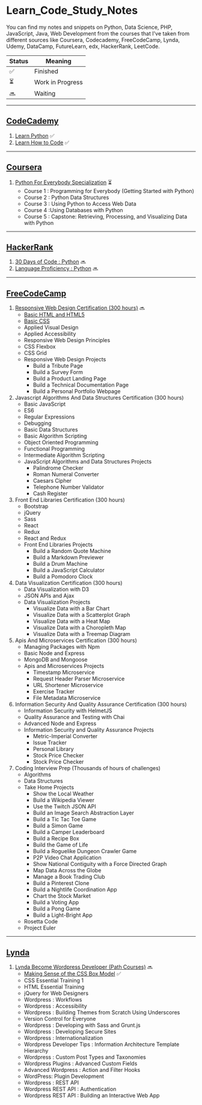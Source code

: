 # Learn_Code_Study_Notes
You can find my notes and snippets on Python, Data Science, PHP, JavaScript, Java, Web Development from the courses that I've taken from different sources like Coursera, Codecademy, FreeCodeCamp, Lynda, Udemy, DataCamp, FutureLearn, edx, HackerRank, LeetCode.

| Status | Meaning |
|--|--|
| ✅ | Finished |
| ⏳| Work in Progress |
| 🔜 | Waiting |

---------------

## [CodeCademy](https://github.com/hevalhazalkurt/Learn_Code_Study_Notes/tree/master/CodeCademy)
1. [Learn Python](https://github.com/hevalhazalkurt/Learn_Code_Study_Notes/tree/master/CodeCademy/Python) ✅
2. [Learn How to Code](https://github.com/hevalhazalkurt/Learn_Code_Study_Notes/tree/master/CodeCademy/Learn_How_to_Code) ✅
---------------

## [Coursera](https://github.com/hevalhazalkurt/Learn_Code_Study_Notes/tree/master/Coursera)
1. [Python For Everybody Specialization](https://github.com/hevalhazalkurt/Learn_Code_Study_Notes/tree/master/Coursera) ⏳
	* Course 1 : Programming for Everybody (Getting Started with Python)
	* Course 2 : Python Data Structures
	* Course 3 : Using Python to Access Web Data
	* Course 4 :Using Databases with Python
	* Course 5 : Capstone: Retrieving, Processing, and Visualizing Data with Python

---------------

## [HackerRank](https://github.com/hevalhazalkurt/Learn_Code_Study_Notes/tree/master/HackerRank)
1. [30 Days of Code : Python](https://github.com/hevalhazalkurt/Learn_Code_Study_Notes/tree/master/HackerRank/30_Days_of_Code_Python) 🔜
2. [Language Proficiency : Python](https://github.com/hevalhazalkurt/Learn_Code_Study_Notes/tree/master/HackerRank/Python_Language_Proficiency) 🔜

---------------

## [FreeCodeCamp](https://github.com/hevalhazalkurt/Learn_Code_Study_Notes/tree/master/freeCodeCamp)
1. [Responsive Web Design Certification (300 hours)](https://github.com/hevalhazalkurt/Learn_Code_Study_Notes/tree/master/freeCodeCamp/Responsive_Web_Design_Certification_(300_hours)) 🔜
	* [Basic HTML and HTML5](https://github.com/hevalhazalkurt/Learn_Code_Study_Notes/tree/master/freeCodeCamp/Responsive_Web_Design_Certification_(300_hours)/01_Basic_HTML_and_HTML5)
	* [Basic CSS](https://github.com/hevalhazalkurt/Learn_Code_Study_Notes/tree/master/freeCodeCamp/Responsive_Web_Design_Certification_(300_hours)/02_Basic_CSS)
	* Applied Visual Design
	* Applied Accessibility
	* Responsive Web Design Principles
	* CSS Flexbox
	* CSS Grid
	* Responsive Web Design Projects
		* Build a Tribute Page
		* Build a Survey Form
		* Build a Product Landing Page
		* Build a Technical Documentation Page
		* Build a Personal Portfolio Webpage
2. Javascript Algorithms And Data Structures Certification (300 hours)
	* Basic JavaScript
	* ES6
	* Regular Expressions
	* Debugging
	* Basic Data Structures
	* Basic Algorithm Scripting
	* Object Oriented Programming
	* Functional Programming
	* Intermediate Algorithm Scripting
	* JavaScript Algorithms and Data Structures Projects
		* Palindrome Checker
		* Roman Numeral Converter
		* Caesars Cipher
		* Telephone Number Validator
		* Cash Register
3. Front End Libraries Certification (300 hours)
	* Bootstrap
	* jQuery
	* Sass
	* React
	* Redux
	* React and Redux
	* Front End Libraries Projects
		* Build a Random Quote Machine
		* Build a Markdown Previewer
		* Build a Drum Machine
		* Build a JavaScript Calculator
		* Build a Pomodoro Clock
4. Data Visualization Certification (300 hours)
	* Data Visualization with D3
	* JSON APIs and Ajax
	* Data Visualization Projects
		* Visualize Data with a Bar Chart
		* Visualize Data with a Scatterplot Graph
		* Visualize Data with a Heat Map
		* Visualize Data with a Choropleth Map
		* Visualize Data with a Treemap Diagram
5. Apis And Microservices Certification (300 hours)
	* Managing Packages with Npm
	* Basic Node and Express
	* MongoDB and Mongoose
	* Apis and Microservices Projects
		* Timestamp Microservice
		* Request Header Parser Microservice
		* URL Shortener Microservice
		* Exercise Tracker
		* File Metadata Microservice
6. Information Security And Quality Assurance Certification (300 hours)
	* Information Security with HelmetJS
	* Quality Assurance and Testing with Chai
	* Advanced Node and Express
	* Information Security and Quality Assurance Projects
		* Metric-Imperial Converter
		* Issue Tracker
		* Personal Library
		* Stock Price Checker
		* Stock Price Checker
7. Coding Interview Prep (Thousands of hours of challenges)
	* Algorithms
	* Data Structures
	* Take Home Projects
		* Show the Local Weather
		* Build a Wikipedia Viewer
		* Use the Twitch JSON API
		* Build an Image Search Abstraction Layer
		* Build a Tic Tac Toe Game
		* Build a Simon Game
		* Build a Camper Leaderboard
		* Build a Recipe Box
		* Build the Game of Life
		* Build a Roguelike Dungeon Crawler Game
		* P2P Video Chat Application
		* Show National Contiguity with a Force Directed Graph
		* Map Data Across the Globe
		* Manage a Book Trading Club
		* Build a Pinterest Clone
		* Build a Nightlife Coordination App
		* Chart the Stock Market
		* Build a Voting App
		* Build a Pong Game
		* Build a Light-Bright App
	* Rosetta Code
	* Project Euler

---------------

## [Lynda](https://github.com/hevalhazalkurt/Learn_Code_Study_Notes/tree/master/Lynda)
1. [Lynda Become Wordpress Developer (Path Courses)](https://github.com/hevalhazalkurt/Learn_Code_Study_Notes/tree/master/Lynda/Become_Wordpress_Developer_path) 🔜
	* [Making Sense of the CSS Box Model](https://github.com/hevalhazalkurt/Learn_Code_Study_Notes/tree/master/Lynda/Become_Wordpress_Developer_path/1_Making_Sense_of_the_CSS_Box_Model) ✅
	* CSS Essential Training 1
	* HTML Essential Training
	* jQuery for Web Designers
	* Wordpress : Workflows
	* Wordpress : Accessibility
	* Wordpress : Building Themes from Scratch Using Underscores
	* Version Control for Everyone
	* Wordpress : Developing with Sass and Grunt.js
	* Wordpress : Developing Secure Sites
	* Wordpress : Internationalization
	* Wordpress Developer Tips : Information Architecture Template Hierarchy
	* Wordpress : Custom Post Types and Taxonomies
	* Wordpress Plugins : Advanced Custom Fields
	* Advanced Wordpress : Action and Filter Hooks
	* WordPress: Plugin Development
	* Wordpress : REST API
	* Wordpress REST API : Authentication
	* Wordpress REST API : Building an Interactive Web App
